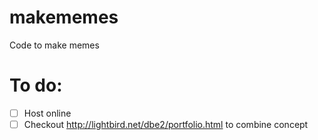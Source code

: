 # makememes
Code to make memes


# To do:
- [ ] Host online
- [ ] Checkout http://lightbird.net/dbe2/portfolio.html to combine concept

